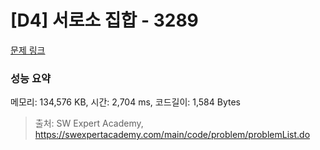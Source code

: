 # [D4] 서로소 집합 - 3289 

[문제 링크](https://swexpertacademy.com/main/code/problem/problemDetail.do?contestProbId=AWBJKA6qr2oDFAWr) 

### 성능 요약

메모리: 134,576 KB, 시간: 2,704 ms, 코드길이: 1,584 Bytes



> 출처: SW Expert Academy, https://swexpertacademy.com/main/code/problem/problemList.do